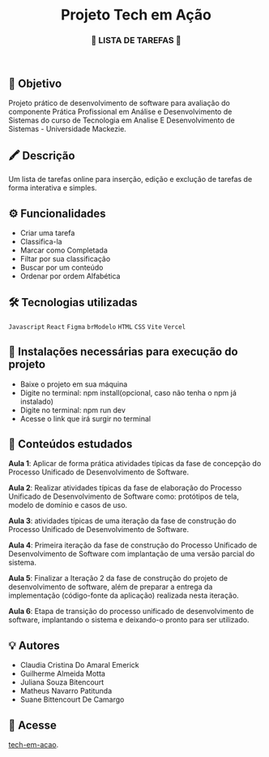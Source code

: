 
<div align="center">
  <h1>Projeto Tech em Ação</h1>
  <h3>📌 LISTA DE TAREFAS 📌</h3><br>
</div>

## 🚀 Objetivo
Projeto prático de desenvolvimento de software para avaliação do componente Prática Profissional em Análise e Desenvolvimento de Sistemas do curso de Tecnologia em Analise E Desenvolvimento de Sistemas - Universidade Mackezie.

## 🖍 Descrição
Um lista de tarefas online para inserção, edição e exclução de tarefas de forma interativa e simples.

## ⚙️ Funcionalidades
- Criar uma tarefa
- Classifica-la
- Marcar como Completada
- Filtar por sua classificação
- Buscar por um conteúdo
- Ordenar por ordem Alfabética

## 🛠️ Tecnologias utilizadas
``Javascript``
``React``
``Figma``
``brModelo``
``HTML``
``CSS``
``Vite``
``Vercel``

## 🤖 Instalações necessárias para execução do projeto
- Baixe o projeto em sua máquina
- Digite no terminal: npm install(opcional, caso não tenha o npm já instalado)
- Digite no terminal: npm run dev
- Acesse o link que irá surgir no terminal

## 📒 Conteúdos estudados
**Aula 1**: Aplicar de forma prática atividades típicas da fase de concepção do Processo Unificado de Desenvolvimento de Software.  

**Aula 2**: Realizar atividades típicas da fase de elaboração do Processo Unificado de Desenvolvimento de Software como: protótipos de tela, modelo de domínio e casos de uso.

**Aula 3**: atividades típicas de uma iteração da fase de construção do Processo Unificado de Desenvolvimento de Software.  

**Aula 4**: Primeira iteração da fase de construção do Processo Unificado de Desenvolvimento de Software com implantação de uma versão parcial do sistema.

**Aula 5**: Finalizar a Iteração 2 da fase de construção do projeto de desenvolvimento de software, além de preparar a entrega da implementação (código-fonte da aplicação) realizada nesta iteração. 

**Aula 6**: Etapa de transição do processo unificado de desenvolvimento de software, implantando o sistema e deixando-o pronto para ser utilizado. 

## 💡 Autores
- Claudia Cristina Do Amaral Emerick
- Guilherme Almeida Motta
- Juliana Souza Bitencourt
- Matheus Navarro Patitunda
- Suane Bittencourt De Camargo

## 🔗 Acesse
[tech-em-acao](https://ppads-tech-em-acao.vercel.app/).